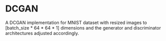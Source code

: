 # DCGAN
A DCGAN implementation for MNIST dataset with resized images to [batch_size * 64 * 64 * 1] dimensions and the generator and discriminator architectures adjusted accordingly.
